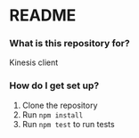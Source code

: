 # README #

### What is this repository for? ###

Kinesis client

### How do I get set up? ###
1. Clone the repository
1. Run ```npm install```
1. Run ```npm test``` to run tests
